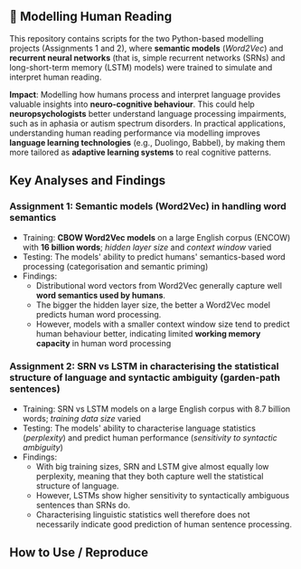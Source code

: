 ## 📖 Modelling Human Reading
This repository contains scripts for the two Python-based modelling projects (Assignments 1 and 2), where **semantic models** (_Word2Vec_) and **recurrent neural networks** (that is, simple recurrent networks (SRNs) and long-short-term memory (LSTM) models) were trained to simulate and interpret human reading. 

**Impact**: Modelling how humans process and interpret language provides valuable insights into **neuro-cognitive behaviour**. This could help **neuropsychologists** better understand language processing impairments, such as in aphasia or autism spectrum disorders. In practical applications, understanding human reading performance via modelling improves **language learning technologies** (e.g., Duolingo, Babbel), by making them more tailored as **adaptive learning systems** to real cognitive patterns.

## Key Analyses and Findings
### Assignment 1: Semantic models (Word2Vec) in handling word semantics
- Training: **CBOW Word2Vec models** on a large English corpus (ENCOW) with **16 billion words**; _hidden layer size_ and _context window_ varied
- Testing: The models' ability to predict humans' semantics-based word processing (categorisation and semantic priming)
- Findings:
  - Distributional word vectors from Word2Vec generally capture well **word semantics used by humans**.
  - The bigger the hidden layer size, the better a Word2Vec model predicts human word processing.
  - However, models with a smaller context window size tend to predict human behaviour better, indicating limited **working memory capacity** in human word processing

### Assignment 2: SRN vs LSTM in characterising the statistical structure of language and syntactic ambiguity (garden-path sentences)
- Training: SRN vs LSTM models on a large English corpus with 8.7 billion words; _training data size_ varied
- Testing: The models' ability to characterise language statistics (_perplexity_) and predict human performance (_sensitivity to syntactic ambiguity_)
- Findings:
  - With big training sizes, SRN and LSTM give almost equally low perplexity, meaning that they both capture well the statistical structure of language.
  - However, LSTMs show higher sensitivity to syntactically ambiguous sentences than SRNs do.
  - Characterising linguistic statistics well therefore does not necessarily indicate good prediction of human sentence processing.

## How to Use / Reproduce
